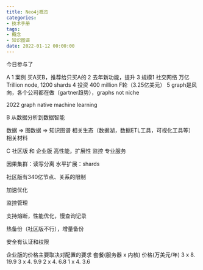 ```yaml
---
title: Neo4j概览
categories:
- 技术手册
tags:
- 概念
- 知识图谱
date: 2022-01-12 00:00:00
---
```


今日参与了

A
1 案例 买A买B，推荐给只买A的
2 去年新功能，提升
3 规模1 社交网络 万亿 Trillion node, 1200 shards
4 投资 400 million F轮（3.25亿美元）
5 graph是风向，各个公司都在做（gartner趋势），graphs not niche

2022
graph native machine learning

B
从数据分析到数据智能

数据 => 图数据 => 知识图谱
相关生态（数据湖，数据ETL工具，可视化工具等）
相关材料


C 社区版 和 企业版
高性能，扩展性
监控
专业服务

因果集群：读写分离
水平扩展：shards

社区版有340亿节点、关系的限制

加速优化

监控管理


支持熔断，性能优化，慢查询记录

热备份（社区版不行），增量备份

安全有认证和权限

企业版的价格主要取决对配置的要求
套餐(服务器 x 内核)   价格(万美元/年)
3 x 8.                         19.9
3 x 4.                           9.9
2 x 4.                           6.8
1 x 4.                           3.6



   